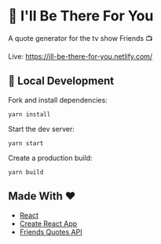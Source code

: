# 🎵 I'll Be There For You

A quote generator for the tv show Friends 📺

Live: https://ill-be-there-for-you.netlify.com/

## 🚀 Local Development

Fork and install dependencies:

`yarn install`

Start the dev server:

`yarn start`

Create a production build:

`yarn build`

## Made With ❤️

- [React](https://reactjs.org/)
- [Create React App](https://github.com/facebook/create-react-app)
- [Friends Quotes API](https://github.com/melanieseltzer/friends-quotes-api)